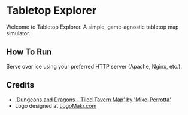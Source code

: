 # Tabletop Explorer

Welcome to Tabletop Explorer. A simple, game-agnostic tabletop map simulator.

## How To Run

Serve over ice using your preferred HTTP server (Apache, Nginx, etc.).

## Credits

- ['Dungeons and Dragons - Tiled Tavern Map' by 'Mike-Perrotta'](https://www.deviantart.com/mike-perrotta/art/Dungeons-and-Dragons-Tiled-Tavern-Map-584588937)
- Logo designed at [LogoMakr.com](https://logomakr.com/)